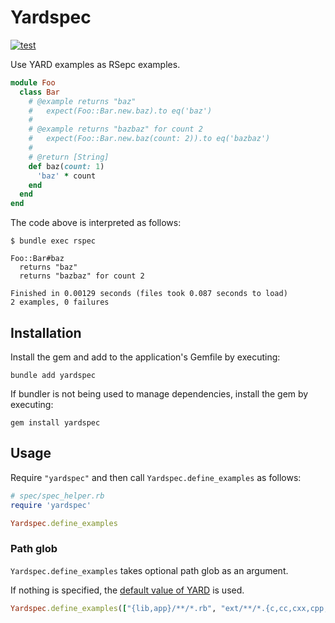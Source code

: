 # Yardspec

[![test](https://github.com/r7kamura/yardspec/actions/workflows/test.yml/badge.svg)](https://github.com/r7kamura/yardspec/actions/workflows/test.yml)

Use YARD examples as RSepc examples.

```ruby
module Foo
  class Bar
    # @example returns "baz"
    #   expect(Foo::Bar.new.baz).to eq('baz')
    #
    # @example returns "bazbaz" for count 2
    #   expect(Foo::Bar.new.baz(count: 2)).to eq('bazbaz')
    #
    # @return [String]
    def baz(count: 1)
      'baz' * count
    end
  end
end
```

The code above is interpreted as follows:

```
$ bundle exec rspec

Foo::Bar#baz
  returns "baz"
  returns "bazbaz" for count 2

Finished in 0.00129 seconds (files took 0.087 seconds to load)
2 examples, 0 failures
```

## Installation

Install the gem and add to the application's Gemfile by executing:

```
bundle add yardspec
```

If bundler is not being used to manage dependencies, install the gem by executing:

```
gem install yardspec
```

## Usage

Require `"yardspec"` and then call `Yardspec.define_examples` as follows:

```ruby
# spec/spec_helper.rb
require 'yardspec'

Yardspec.define_examples
```

### Path glob

`Yardspec.define_examples` takes optional path glob as an argument.

If nothing is specified, the [default value of YARD](https://github.com/lsegal/yard/blob/0a550939f9b422f1bc4f46481749405284546ef9/lib/yard/parser/source_parser.rb#L69-L71) is used.

```ruby
Yardspec.define_examples(["{lib,app}/**/*.rb", "ext/**/*.{c,cc,cxx,cpp,rb}"])
```
